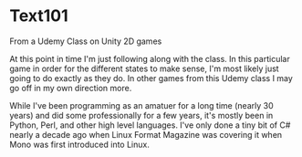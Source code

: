 # Text101
From a Udemy Class on Unity 2D games

At this point in time I'm just following along with the class. In this particular game in order for the different 
states to make sense, I'm most likely just going to do exactly as they do. In other games from this Udemy class I 
may go off in my own direction more. 

While I've been programming as an amatuer for a long time (nearly 30 years) and did some professionally for a few years, it's mostly
been in Python, Perl, and other high level languages. I've only done a tiny bit of C# nearly a decade ago when Linux Format Magazine
was covering it when Mono was first introduced into Linux.
